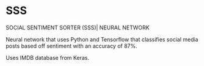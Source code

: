 # SSS
SOCIAL SENTIMENT SORTER (SSS)| NEURAL NETWORK

Neural network that uses Python and Tensorflow that classifies social media posts based off sentiment with an accuracy of 87%.

Uses IMDB database from Keras.
